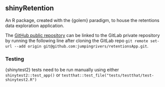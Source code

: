 ## shinyRetention

An R package, created with the {golem} paradigm, to house the retentions data exploration application.

The [GitHub public repository](https://github.com/jumpingrivers/retentionsApp) can be linked to the GitLab private repository by running the following line after cloning the GitLab repo `git remote set-url --add origin git@github.com:jumpingrivers/retentionsApp.git`.

### Testing

{shinytest2} tests need to be run manually using either `shinytest2::test_app()` or `testthat::test_file("tests/testthat/test-shinytest2.R")`
